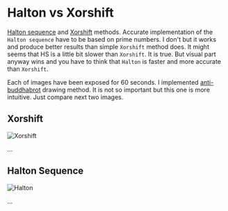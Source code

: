 # Halton vs Xorshift

[Halton sequence](http://en.wikipedia.org/wiki/Halton_sequence) and [Xorshift](http://en.wikipedia.org/wiki/Xorshift) methods. Accurate implementation of the `Halton sequence` have to be based on prime numbers. I don't but it works and produce better results than simple `Xorshift` method does. It might seems that HS is a little bit slower than `Xorshift`. It is true. But visual part anyway wins and you have to think that `Halton` is faster and more accurate than `Xorshift`.

Each of images have been exposed for 60 seconds. I implemented [anti-buddhabrot](https://github.com/nikvoronin/BuddhabrotCL) drawing method. It is not so important but this one is more intuitive. Just compare next two images.

## Xorshift

![Xorshift](https://4.bp.blogspot.com/-HdVrpVXF5yM/VETdhahkjWI/AAAAAAAABM0/nFmRPUii72Q/s1600/xorshift-60s-i2000.jpg)

...

## Halton Sequence

![Halton](https://3.bp.blogspot.com/-XGO59KHbgLw/VETdhfyJuUI/AAAAAAAABMw/hTncPwOx59o/s1600/halton-60s-i2000.jpg)

...
